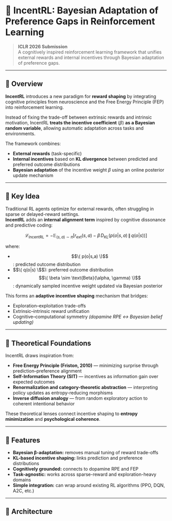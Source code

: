 # 🧠 IncentRL: Bayesian Adaptation of Preference Gaps in Reinforcement Learning

> **ICLR 2026 Submission**  
> A cognitively inspired reinforcement learning framework that unifies external rewards and internal incentives through Bayesian adaptation of preference gaps.

---

## 🌌 Overview

**IncentRL** introduces a new paradigm for **reward shaping** by integrating cognitive principles from neuroscience and the Free Energy Principle (FEP) into reinforcement learning.

Instead of fixing the trade-off between extrinsic rewards and intrinsic motivation, IncentRL **treats the incentive coefficient** ($\beta$) **as a Bayesian random variable**, allowing automatic adaptation across tasks and environments.

The framework combines:
- **External rewards** (task-specific)
- **Internal incentives** based on **KL divergence** between predicted and preferred outcome distributions
- **Bayesian adaptation** of the incentive weight $\beta$ using an online posterior update mechanism

---
## 🧩 Key Idea

Traditional RL agents optimize for external rewards, often struggling in sparse or delayed-reward settings.  
**IncentRL** adds an **internal alignment term** inspired by cognitive dissonance and predictive coding:

$$
\mathcal{L}_{\text{IncentRL}} = -\mathbb{E}_{(s,a)\sim \pi}\Big[ r_{\text{ext}}(s,a) - \beta \, D_{KL}(p(o|s,a)\,\|\,q(o|s)) \Big]
$$

where:

- $$\( p(o|s,a) \)$$: predicted outcome distribution  
- $$\( q(o|s) \$$): preferred outcome distribution  
- $$\( \beta \sim \text{Beta}(\alpha, \gamma) \)$$: dynamically sampled incentive weight updated via Bayesian posterior  

This forms an **adaptive incentive shaping** mechanism that bridges:

- Exploration–exploitation trade-offs  
- Extrinsic–intrinsic reward unification  
- Cognitive–computational symmetry *(dopamine RPE ↔ Bayesian belief updating)*

---

## 🧮 Theoretical Foundations

IncentRL draws inspiration from:

- **Free Energy Principle (Friston, 2010)** — minimizing surprise through prediction–preference alignment  
- **Self-Information Theory (SIT)** — incentives as information gain over expected outcomes  
- **Renormalization and category-theoretic abstraction** — interpreting policy updates as entropy-reducing morphisms  
- **Inverse diffusion analogy** — from random exploratory action to coherent intentional behavior  

These theoretical lenses connect incentive shaping to **entropy minimization** and **psychological coherence**.

---

## 🚀 Features

- **Bayesian β-adaptation:** removes manual tuning of reward trade-offs  
- **KL-based incentive shaping:** links prediction and preference distributions  
- **Cognitively grounded:** connects to dopamine RPE and FEP  
- **Task-agnostic:** works across sparse-reward and exploration-heavy domains  
- **Simple integration:** can wrap around existing RL algorithms (PPO, DQN, A2C, etc.)

---

## 🧠 Architecture
